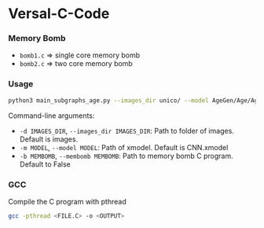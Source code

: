 # Versal-C-Code

### Memory Bomb
- `bomb1.c` => single core memory bomb
- `bomb2.c` => two core memory bomb

### Usage
```sh
python3 main_subgraphs_age.py --images_dir unico/ --model AgeGen/Age/Age.xmodel --membomb ~/test/membomb/<C_PROGRAM>
```
Command-line arguments:
- `-d IMAGES_DIR`, `--images_dir IMAGES_DIR`: Path to folder of images. Default is images.
- `-m MODEL`, `--model MODEL`: Path of xmodel. Default is CNN.xmodel
- `-b MEMBOMB`, `--membomb MEMBOMB`: Path to memory bomb C program. Default to False

### GCC
Compile the C program with pthread
```sh
gcc -pthread <FILE.C> -o <OUTPUT>
```
